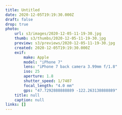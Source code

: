```yaml
---
title: Untitled
date: 2020-12-05T19:19:30.000Z
draft: false
drop: true
photo:
    url: s3/images/2020-12-05-11-19-30.jpg
    thumb: s3/thumbs/2020-12-05-11-19-30.jpg
    preview: s3/previews/2020-12-05-11-19-30.jpg
    created: 2020-12-05T19:19:30.000Z
    exif:
        make: Apple
        model: "iPhone 7"
        lens: "iPhone 7 back camera 3.99mm f/1.8"
        iso: 25
        aperture: 1.8
        shutter_speed: 1/7407
        focal_length: "4.0 mm"
        gps: "47.7292888888889 -122.263138888889"
    title: null
    caption: null
links: []
---
```

